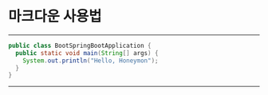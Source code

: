 



마크다운 사용법
=============


--------
```java
public class BootSpringBootApplication {
  public static void main(String[] args) {
    System.out.println("Hello, Honeymon");
  }
}
```
---------
